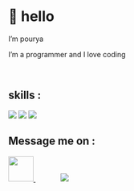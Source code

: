 <h1>👋 hello</h1>
<p>I’m pourya</p>
<p>I’m a programmer and I love coding</p>
<br/>

<h2>skills : </h2>
<img src="https://skillicons.dev/icons?i=html,css,bootstrap,sass,js" />
<img src="https://skillicons.dev/icons?i=react,redux,nextjs,ts,py" />
<img src="https://skillicons.dev/icons?i=git,github" />
<br/>


<h2>Message me on : </h2> 
<a style='margin-right:50px;' href='https://t.me/Better_ring_fring'>
  <img style='height:50px;' src="https://upload.wikimedia.org/wikipedia/commons/thumb/8/82/Telegram_logo.svg/512px-Telegram_logo.svg.png?20220101141644" />
</a>
<a href='https://discordapp.com/users/
837373420764790856'>
  <img src="https://skillicons.dev/icons?i=discord" />
</a>
